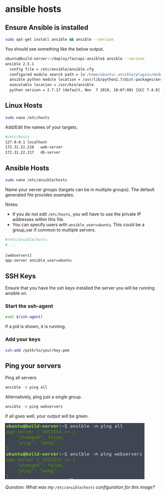 # ansible hosts

## Ensure Ansible is installed

```bash
sudo apt-get install ansible && ansible --version
```

You should see something like the below output.

```bash
ubuntu@build-server:~/deploy/fastapi-ansible$ ansible --version
ansible 2.5.1
  config file = /etc/ansible/ansible.cfg
  configured module search path = [u'/home/ubuntu/.ansible/plugins/modules', u'/usr/share/ansible/plugins/modules']
  ansible python module location = /usr/lib/python2.7/dist-packages/ansible
  executable location = /usr/bin/ansible
  python version = 2.7.17 (default, Nov  7 2019, 10:07:09) [GCC 7.4.0]
```

## Linux Hosts

```bash
sudo nano /etc/hosts
```

Add/Edit the names of your targets.

```bash
#/etc/hosts
127.0.0.1 localhost
172.31.22.216   web-server
172.31.22.217   db-server
```

## Ansible Hosts

```bash
sudo nano /etc/ansible/hosts
```

Name your server groups (targets can be in multiple groups).
The default generated file provides examples.

Notes:

* if you do not edit `/etc/hosts`, you will have to use the private IP addresses within this file.
* You can specify users with `ansible_user=ubuntu`. This could be a group_var if common to multiple servers.

```bash
#/etc/ansible/hosts
# ...

[webservers]
app-server ansible_user=ubuntu
```

## SSH Keys

Ensure that you have the ssh keys installed the server you will be running ansible on.

### Start the ssh-agent

```bash
eval $(ssh-agent)
```

If a pid is shown, it is running.

### Add your keys

```bash
ssh-add /path/to/your/key.pem
```

## Ping your servers

Ping all servers

```bash
ansible -m ping all
```

Alternatively, ping just a single group.

```bash
ansible -m ping webservers
```

If all goes well, your output will be green.

![images/ansible-hosts/ping.png](images/ansible-hosts/ping.png)

*Question: What was my `/etc/ansible/hosts` configuration for this image?*